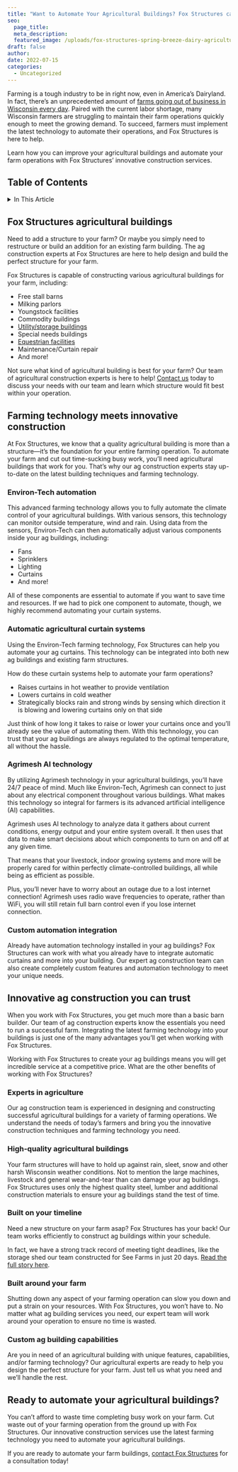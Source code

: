 ```yaml
---
title: "Want to Automate Your Agricultural Buildings? Fox Structures can Help."
seo:
  page_title:
  meta_description: 
  featured_image: /uploads/fox-structures-spring-breeze-dairy-agricultural-construction.jpg
draft: false
author:
date: 2022-07-15
categories:
  - Uncategorized
---
```


Farming is a tough industry to be in right now, even in America’s Dairyland. In fact, there’s an unprecedented amount of [farms going out of business in Wisconsin every day](/news/rebuilding-the-wisconsin-dream/). Paired with the current labor shortage, many Wisconsin farmers are struggling to maintain their farm operations quickly enough to meet the growing demand. To succeed, farmers must implement the latest technology to automate their operations, and Fox Structures is here to help.

Learn how you can improve your agricultural buildings and automate your farm operations with Fox Structures’ innovative construction services.

## Table of Contents

<details>
  <summary>In This Article</summary>
  <ul>
    <li><a href="#fox-structures-agricultural-buildings">Fox Structures agricultural buildings</a></li>
    <li><a href="#farming-technology-meets-innovative-construction">Farming technology meets innovative construction</a></li>
    <li><a href="#innovative-ag-construction-you-can-trust">Innovative ag construction you can trust</a></li>
    <li><a href="#ready-to-automate-your-agricultural-buildings">Ready to automate your agricultural buildings?</a></li>
  </ul>
</details>

## Fox Structures agricultural buildings
Need to add a structure to your farm? Or maybe you simply need to restructure or build an addition for an existing farm building. The ag construction experts at Fox Structures are here to help design and build the perfect structure for your farm.

Fox Structures is capable of constructing various agricultural buildings for your farm, including:

- Free stall barns
- Milking parlors
- Youngstock facilities
- Commodity buildings
- [Utility/storage buildings](/services/storage/)
- Special needs buildings
- [Equestrian facilities](/services/equestrian/)
- Maintenance/Curtain repair
- And more!

Not sure what kind of agricultural building is best for your farm? Our team of agricultural construction experts is here to help! [Contact us](/contact/) today to discuss your needs with our team and learn which structure would fit best within your operation.

## Farming technology meets innovative construction
At Fox Structures, we know that a quality agricultural building is more than a structure—it’s the foundation for your entire farming operation. To automate your farm and cut out time-sucking busy work, you’ll need agricultural buildings that work for you. That’s why our ag construction experts stay up-to-date on the latest building techniques and farming technology.

### Environ-Tech automation
This advanced farming technology allows you to fully automate the climate control of your agricultural buildings. With various sensors, this technology can monitor outside temperature, wind and rain. Using data from the sensors, Environ-Tech can then automatically adjust various components inside your ag buildings, including:

- Fans
- Sprinklers
- Lighting
- Curtains
- And more!

All of these components are essential to automate if you want to save time and resources. If we had to pick one component to automate, though, we highly recommend automating your curtain systems.

### Automatic agricultural curtain systems
Using the Environ-Tech farming technology, Fox Structures can help you automate your ag curtains. This technology can be integrated into both new ag buildings and existing farm structures.

How do these curtain systems help to automate your farm operations?

- Raises curtains in hot weather to provide ventilation
- Lowers curtains in cold weather
- Strategically blocks rain and strong winds by sensing which direction it is blowing and lowering curtains only on that side

Just think of how long it takes to raise or lower your curtains once and you’ll already see the value of automating them. With this technology, you can trust that your ag buildings are always regulated to the optimal temperature, all without the hassle.

### Agrimesh AI technology
By utilizing Agrimesh technology in your agricultural buildings, you’ll have 24/7 peace of mind. Much like Environ-Tech, Agrimesh can connect to just about any electrical component throughout various buildings. What makes this technology so integral for farmers is its advanced artificial intelligence (AI) capabilities.

Agrimesh uses AI technology to analyze data it gathers about current conditions, energy output and your entire system overall. It then uses that data to make smart decisions about which components to turn on and off at any given time.

That means that your livestock, indoor growing systems and more will be properly cared for within perfectly climate-controlled buildings, all while being as efficient as possible.

Plus, you’ll never have to worry about an outage due to a lost internet connection! Agrimesh uses radio wave frequencies to operate, rather than WiFi, you will still retain full barn control even if you lose internet connection.

### Custom automation integration
Already have automation technology installed in your ag buildings? Fox Structures can work with what you already have to integrate automatic curtains and more into your building. Our expert ag construction team can also create completely custom features and automation technology to meet your unique needs.

## Innovative ag construction you can trust
When you work with Fox Structures, you get much more than a basic barn builder. Our team of ag construction experts know the essentials you need to run a successful farm. Integrating the latest farming technology into your buildings is just one of the many advantages you’ll get when working with Fox Structures.

Working with Fox Structures to create your ag buildings means you will get incredible service at a competitive price. What are the other benefits of working with Fox Structures?

### Experts in agriculture
Our ag construction team is experienced in designing and constructing successful agricultural buildings for a variety of farming operations. We understand the needs of today’s farmers and bring you the innovative construction techniques and farming technology you need.

### High-quality agricultural buildings
Your farm structures will have to hold up against rain, sleet, snow and other harsh Wisconsin weather conditions. Not to mention the large machines, livestock and general wear-and-tear than can damage your ag buildings. Fox Structures uses only the highest quality steel, lumber and additional construction materials to ensure your ag buildings stand the test of time.

### Built on your timeline
Need a new structure on your farm asap? Fox Structures has your back! Our team works efficiently to construct ag buildings within your schedule.

In fact, we have a strong track record of meeting tight deadlines, like the storage shed our team constructed for See Farms in just 20 days. [Read the full story here](/portfolio/see-farms-rebuild/).

### Built around your farm
Shutting down any aspect of your farming operation can slow you down and put a strain on your resources. With Fox Structures, you won’t have to. No matter what ag building services you need, our expert team will work around your operation to ensure no time is wasted.

### Custom ag building capabilities
Are you in need of an agricultural building with unique features, capabilities, and/or farming technology? Our agricultural experts are ready to help you design the perfect structure for your farm. Just tell us what you need and we’ll handle the rest.

## Ready to automate your agricultural buildings?
You can’t afford to waste time completing busy work on your farm. Cut waste out of your farming operation from the ground up with Fox Structures. Our innovative construction services use the latest farming technology you need to automate your agricultural buildings.

If you are ready to automate your farm buildings, [contact Fox Structures](/contact/) for a consultation today!